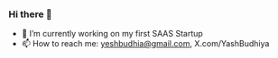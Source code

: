 ### Hi there 👋


- 🔭 I’m currently working on my first SAAS Startup
- 📫 How to reach me: yeshbudhia@gmail.com, X.com/YashBudhiya
